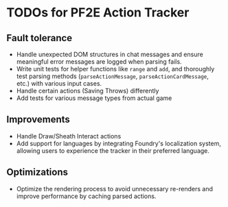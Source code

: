 # TODOs for PF2E Action Tracker

## Fault tolerance
- Handle unexpected DOM structures in chat messages and ensure meaningful error messages are logged when parsing fails.
- Write unit tests for helper functions like `range` and `add`, and thoroughly test parsing methods (`parseActionMessage`, `parseActionCardMessage`, etc.) with various input cases.
- Handle certain actions (Saving Throws) differently
- Add tests for various message types from actual game

## Improvements
- Handle Draw/Sheath Interact actions
- Add support for languages by integrating Foundry's localization system, allowing users to experience the tracker in their preferred language.

## Optimizations
- Optimize the rendering process to avoid unnecessary re-renders and improve performance by caching parsed actions.